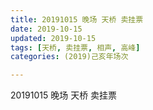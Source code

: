```yaml
---
title: 20191015 晚场 天桥 卖挂票
date: 2019-10-15
updated: 2019-10-15
tags: [天桥, 卖挂票, 相声, 高峰]
categories: (2019)己亥年场次

---
```


20191015 晚场 天桥 卖挂票


